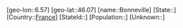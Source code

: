 ﻿---
location: [46.07,6.57]
type: City
tags:
- geo/City


SpocWebEntityId: 29268
isDeleted: false
confidential: public

---
[geo-lon::6.57]
[geo-lat::46.07]
[name::Bonneville]
[State::]
[Country::[France](geo/Continent/Europe/France.md)]
[StateId::]
[Population::]
[Unknown::]

